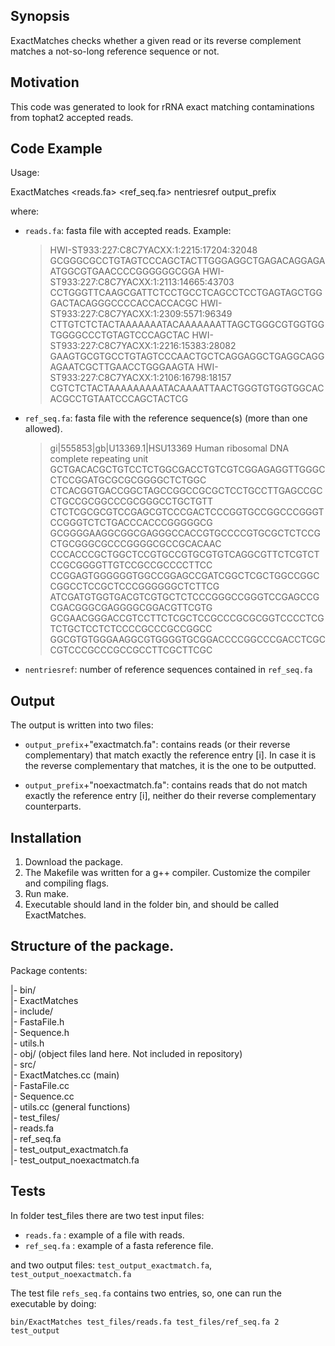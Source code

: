 ## Synopsis

ExactMatches checks whether a given read or its reverse complement matches a not-so-long
reference sequence or not.
 
## Motivation

This code was generated to look for rRNA exact matching contaminations from tophat2 accepted reads.

## Code Example

Usage: 

   ExactMatches &lt;reads.fa&gt; &lt;ref_seq.fa&gt; nentriesref output_prefix

 where: 
  - `reads.fa`: fasta file with accepted reads. Example: 

      >HWI-ST933:227:C8C7YACXX:1:2215:17204:32048
      GCGGGCGCCTGTAGTCCCAGCTACTTGGGAGGCTGAGACAGGAGAATGGCGTGAACCCCGGGGGGCGGA
      >HWI-ST933:227:C8C7YACXX:1:2113:14665:43703
      CCTGGGTTCAAGCGATTCTCCTGCCTCAGCCTCCTGAGTAGCTGGGACTACAGGGCCCCACCACCACGC
      >HWI-ST933:227:C8C7YACXX:1:2309:5571:96349
      CTTGTCTCTACTAAAAAAATACAAAAAAATTAGCTGGGCGTGGTGGTGGGGCCCTGTAGTCCCAGCTAC
      >HWI-ST933:227:C8C7YACXX:1:2216:15383:28082
      GAAGTGCGTGCCTGTAGTCCCAACTGCTCAGGAGGCTGAGGCAGGAGAATCGCTTGAACCTGGGAAGTA
      >HWI-ST933:227:C8C7YACXX:1:2106:16798:18157
      CGTCTCTACTAAAAAAAAATACAAAATTAACTGGGTGTGGTGGCACACGCCTGTAATCCCAGCTACTCG

  - `ref_seq.fa`: fasta file with the reference sequence(s) (more than one allowed).

      >gi|555853|gb|U13369.1|HSU13369 Human ribosomal DNA complete repeating unit
      GCTGACACGCTGTCCTCTGGCGACCTGTCGTCGGAGAGGTTGGGCCTCCGGATGCGCGCGGGGCTCTGGC
      CTCACGGTGACCGGCTAGCCGGCCGCGCTCCTGCCTTGAGCCGCCTGCCGCGGCCCGCGGGCCTGCTGTT
      CTCTCGCGCGTCCGAGCGTCCCGACTCCCGGTGCCGGCCCGGGTCCGGGTCTCTGACCCACCCGGGGGCG
      GCGGGGAAGGCGGCGAGGGCCACCGTGCCCCGTGCGCTCTCCGCTGCGGGCGCCCGGGGCGCCGCACAAC
      CCCACCCGCTGGCTCCGTGCCGTGCGTGTCAGGCGTTCTCGTCTCCGCGGGGTTGTCCGCCGCCCCTTCC
      CCGGAGTGGGGGGTGGCCGGAGCCGATCGGCTCGCTGGCCGGCCGGCCTCCGCTCCCGGGGGGCTCTTCG
      ATCGATGTGGTGACGTCGTGCTCTCCCGGGCCGGGTCCGAGCCGCGACGGGCGAGGGGCGGACGTTCGTG
      GCGAACGGGACCGTCCTTCTCGCTCCGCCCGCGCGGTCCCCTCGTCTGCTCCTCTCCCCGCCCGCCGGCC
      GGCGTGTGGGAAGGCGTGGGGTGCGGACCCCGGCCCGACCTCGCCGTCCCGCCCGCCGCCTTCGCTTCGC

  - `nentriesref`: number of reference sequences contained in `ref_seq.fa`

## Output

  The output is written into two files: 

  - `output_prefix`+"exactmatch.fa": contains reads (or their reverse complementary)
    that match exactly the reference entry [i]. In case it is  the reverse
    complementary that matches, it is the one to be outputted.
 
  - `output_prefix`+"noexactmatch.fa": contains reads that do not match exactly
    the reference entry [i], neither do their reverse complementary counterparts.
 


## Installation

1. Download the package.
2. The Makefile was written for a g++ compiler. Customize the compiler and compiling flags. 
3. Run make. 
4. Executable should land in the folder bin, and should be called ExactMatches. 


## Structure of the package.

   Package contents:
 
  |- bin/      
      |- ExactMatches    
  |- include/    
      |- FastaFile.h   
      |- Sequence.h  
      |- utils.h  
  |- obj/ (object files land here. Not included in repository)  
  |- src/  
      |- ExactMatches.cc  (main)   
      |- FastaFile.cc  
      |- Sequence.cc  
      |- utils.cc   (general functions)  
  |- test_files/  
      |- reads.fa  
      |- ref_seq.fa   
      |- test_output_exactmatch.fa   
      |- test_output_noexactmatch.fa   


## Tests

In folder test_files there are two test input files: 

- `reads.fa` :  example of a file with reads.
- `ref_seq.fa`  :  example of a fasta reference file. 

and two output files: `test_output_exactmatch.fa`, `test_output_noexactmatch.fa`

The test file `refs_seq.fa` contains two entries, so, one can run the executable by doing: 

 `bin/ExactMatches test_files/reads.fa test_files/ref_seq.fa 2 test_output`

